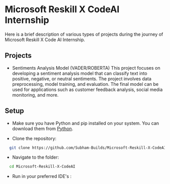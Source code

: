 
# Microsoft Reskill X CodeAI Internship
Here is a brief description of various types of projects during the journey of Microsoft Reskill X Code AI Internship.
## Projects

- Sentiments Analysis Model (VADER/ROBERTA)
This project focuses on developing a sentiment analysis model that can classify text into positive, negative, or neutral sentiments. The project involves data preprocessing, model training, and evaluation. The final model can be used for applications such as customer feedback analysis, social media monitoring, and more.


## Setup
 - Make sure you have Python and pip installed on your system. You can download them from [Python](https://www.python.org/downloads/).

 - Clone the repository:

```bash
  git clone https://github.com/Subham-Builds/Microsoft-Reskill-X-CodeAI
```
 - Navigate to the folder:

```bash
  cd Microsoft-Reskill-X-CodeAI
```
 - Run in your preferred IDE's :

